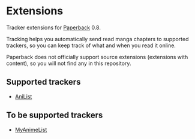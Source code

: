 # Extensions

Tracker extensions for [Paperback](https://paperback.moe/) 0.8.

Tracking helps you automatically send read manga chapters to supported trackers, so you can keep track of what and when you read it online.

Paperback does not officially support source extensions (extensions with content), so you will not find any in this repository.

## Supported trackers

- [AniList](https://anilist.co/)

## To be supported trackers

- [MyAnimeList](https://myanimelist.net/)
